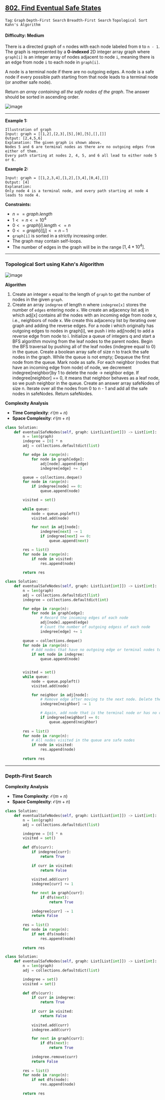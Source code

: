 ## [802. Find Eventual Safe States](https://leetcode.com/problems/find-eventual-safe-states/)

```Tag```: ```Graph``` ```Depth-First Search``` ```Breadth-First Search``` ```Topological Sort``` ```Kahn's Algorithm```

#### Difficulty: Medium

There is a directed graph of ```n``` nodes with each node labeled from ```0``` to ```n - 1```. The graph is represented by a __0-indexed__ 2D integer array graph where ```graph[i]``` is an integer array of nodes adjacent to node ```i```, meaning there is an edge from node ```i``` to each node in ```graph[i]```.

A node is a terminal node if there are no outgoing edges. A node is a safe node if every possible path starting from that node leads to a terminal node (or another safe node).

Return _an array containing all the safe nodes of the graph_. The answer should be sorted in ascending order.

![image](https://github.com/quananhle/Python/assets/35042430/3a54c546-0755-4efc-841c-ebff74ec79f0)

---

__Example 1:__
```
Illustration of graph
Input: graph = [[1,2],[2,3],[5],[0],[5],[],[]]
Output: [2,4,5,6]
Explanation: The given graph is shown above.
Nodes 5 and 6 are terminal nodes as there are no outgoing edges from either of them.
Every path starting at nodes 2, 4, 5, and 6 all lead to either node 5 or 6.
```

__Example 2:__
```
Input: graph = [[1,2,3,4],[1,2],[3,4],[0,4],[]]
Output: [4]
Explanation:
Only node 4 is a terminal node, and every path starting at node 4 leads to node 4.
```

__Constraints:__

- $n == graph.length$
- $1 <= n <= 10^{4}$
- $0 <= graph[i].length <= n$
- $0 <= graph[i][j] <= n - 1$
- ```graph[i]``` is sorted in a strictly increasing order.
- The graph may contain self-loops.
- The number of edges in the graph will be in the range $[1, 4 * 10^{4}]$.

---

### Topological Sort using Kahn's Algorithm

![image](https://leetcode.com/problems/find-eventual-safe-states/Figures/802/802-1.png)

__Algorithm__

1. Create an integer ```n``` equal to the length of ```graph``` to get the number of nodes in the given ```graph```.
2. Create an array ```indegree``` of length n where ```indegree[x]``` stores the number of ```edges``` entering node ```x```.
We create an adjacency list adj in which adj[x] contains all the nodes with an incoming edge from node x, i.e., neighbors of node x. We create this adjacency list by iterating over graph and adding the reverse edges. For a node i which originally has outgoing edges to nodes in graph[i], we push i into adj[node] to add a reverse edge from node to i.
Initialize a queue of integers q and start a BFS algorithm moving from the leaf nodes to the parent nodes.
Begin the BFS traversal by pushing all of the leaf nodes (indegree equal to 0) in the queue.
Create a boolean array safe of size n to track the safe nodes in the graph.
While the queue is not empty;
Dequeue the first node from the queue.
Mark node as safe.
For each neighbor (nodes that have an incoming edge from node) of node, we decrement indegree[neighbor]by 1 to delete the node -> neighbor edge.
If indegree[neighbor] == 0, it means that neighbor behaves as a leaf node, so we push neighbor in the queue.
Create an answer array safeNodes of size n. Iterate over all the nodes from 0 to n - 1 and add all the safe nodes in safeNodes.
Return safeNodes.

__Complexity Analysis__

- __Time Complexity__: $\mathcal{O}(m+n)$
- __Space Complexity__: $\mathcal{O}(m+n)$

```Python
class Solution:
    def eventualSafeNodes(self, graph: List[List[int]]) -> List[int]:
        n = len(graph)
        indegree = [0] * n
        adj = collections.defaultdict(list)

        for edge in range(n):
            for node in graph[edge]:
                adj[node].append(edge)
                indegree[edge] += 1

        queue = collections.deque()
        for node in range(n):
            if indegree[node] == 0:
                queue.append(node)

        visited = set()
        
        while queue:
            node = queue.popleft()
            visited.add(node)

            for next in adj[node]:
                indegree[next] -= 1
                if indegree[next] == 0:
                    queue.append(next)

        res = list()
        for node in range(n):
            if node in visited:
                res.append(node)
            
        return res
```

```Python
class Solution:
    def eventualSafeNodes(self, graph: List[List[int]]) -> List[int]:
        n = len(graph)
        adj = collections.defaultdict(list)
        indegree = collections.defaultdict(int)

        for edge in range(n):
            for node in graph[edge]:
                # Record the incoming edges of each node
                adj[node].append(edge)
                # Count the number of outgoing edgess of each node
                indegree[edge] += 1
            
        queue = collections.deque()
        for node in range(n):
            # Add nodes that have no outgoing edge or terminal nodes to the queue
            if not node in indegree:
                queue.append(node)


        visited = set()
        while queue:
            node = queue.popleft()
            visited.add(node)

            for neighbor in adj[node]:
                # Remove edge after moving to the next node. Delete the edge "node -> neighbor".
                indegree[neighbor] -= 1

                # Again, add node that is the terminal node or has no outgoing edge
                if indegree[neighbor] == 0:
                    queue.append(neighbor)
                
        res = list()
        for node in range(n):
            # All nodes visited in the queue are safe nodes
            if node in visited:
                res.append(node)
            
        return res

```

---

### Depth-First Search

__Complexity Analysis__

- __Time Complexity__: $\mathcal{O}(m+n)$
- __Space Complexity__: $\mathcal{O}(m+n)$

```Python
class Solution:
    def eventualSafeNodes(self, graph: List[List[int]]) -> List[int]:
        n = len(graph)
        adj = collections.defaultdict(list)

        indegree = [0] * n
        visited = set()
        
        def dfs(curr):
            if indegree[curr]:
                return True
            
            if curr in visited:
                return False
            
            visited.add(curr)
            indegree[curr] += 1

            for next in graph[curr]:
                if dfs(next):
                    return True
                
            indegree[curr] -= 1
            return False
                
        res = list()
        for node in range(n):
            if not dfs(node):
                res.append(node)
        
        return res
```

```Python
class Solution:
    def eventualSafeNodes(self, graph: List[List[int]]) -> List[int]:
        n = len(graph)
        adj = collections.defaultdict(list)

        indegree = set()
        visited = set()
        
        def dfs(curr):
            if curr in indegree:
                return True
            
            if curr in visited:
                return False
            
            visited.add(curr)
            indegree.add(curr)

            for next in graph[curr]:
                if dfs(next):
                    return True
                
            indegree.remove(curr)
            return False
                
        res = list()
        for node in range(n):
            if not dfs(node):
                res.append(node)
        
        return res
```

